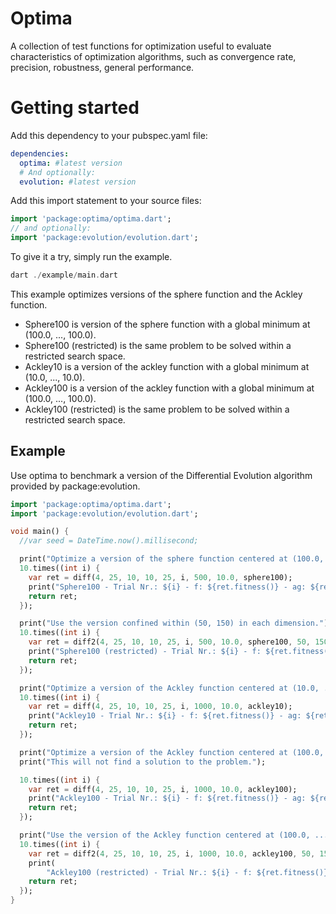 Optima
======

A collection of test functions for optimization useful to evaluate characteristics of optimization algorithms, such as convergence rate, precision, robustness, general performance.

# Getting started

Add this dependency to your pubspec.yaml file:

```yaml
dependencies:
  optima: #latest version
  # And optionally:
  evolution: #latest version
```

Add this import statement to your source files:

```dart
import 'package:optima/optima.dart';
// and optionally:
import 'package:evolution/evolution.dart';
```

To give it a try, simply run the example. 

```dart
dart ./example/main.dart 
```

This example optimizes versions of the sphere function and the Ackley function.

* Sphere100 is version of the sphere function with a global minimum at (100.0, ..., 100.0).
* Sphere100 (restricted) is the same problem to be solved within a restricted search space.
* Ackley10 is a version of the ackley function with a global minimum at (10.0, ..., 10.0).
* Ackley100 is  a version of the ackley function with a global minimum at (100.0, ..., 100.0).
* Ackley100 (restricted) is the same problem to be solved within a restricted search space.


## Example

Use optima to benchmark a version of the Differential Evolution algorithm provided by package:evolution.

```dart
import 'package:optima/optima.dart';
import 'package:evolution/evolution.dart';

void main() {
  //var seed = DateTime.now().millisecond;

  print("Optimize a version of the sphere function centered at (100.0, ... , 100.0) on the unrestricted version of the problem.");
  10.times((int i) {
    var ret = diff(4, 25, 10, 10, 25, i, 500, 10.0, sphere100);
    print("Sphere100 - Trial Nr.: ${i} - f: ${ret.fitness()} - ag: ${ret}");
    return ret;
  });

  print("Use the version confined within (50, 150) in each dimension.");
  10.times((int i) {
    var ret = diff2(4, 25, 10, 10, 25, i, 500, 10.0, sphere100, 50, 150);
    print("Sphere100 (restricted) - Trial Nr.: ${i} - f: ${ret.fitness()} - ag: ${ret}");
    return ret;
  });

  print("Optimize a version of the Ackley function centered at (10.0, ... , 10.0) on the unrestricted version of the problem.");
  10.times((int i) {
    var ret = diff(4, 25, 10, 10, 25, i, 1000, 10.0, ackley10);
    print("Ackley10 - Trial Nr.: ${i} - f: ${ret.fitness()} - ag: ${ret}   ");
    return ret;
  });

  print("Optimize a version of the Ackley function centered at (100.0, ... , 100.0) on the unrestricted version of the problem.");
  print("This will not find a solution to the problem.");

  10.times((int i) {
    var ret = diff(4, 25, 10, 10, 25, i, 1000, 10.0, ackley100);
    print("Ackley100 - Trial Nr.: ${i} - f: ${ret.fitness()} - ag: ${ret}");
    return ret;
  });

  print("Use the version of the Ackley function centered at (100.0, ... , 100.0) confined within (50, 150) in each dimension.");
  10.times((int i) {
    var ret = diff2(4, 25, 10, 10, 25, i, 1000, 10.0, ackley100, 50, 150);
    print(
        "Ackley100 (restricted) - Trial Nr.: ${i} - f: ${ret.fitness()} - ag: ${ret}");
    return ret;
  });
}
```
